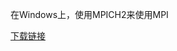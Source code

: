在Windows上，使用MPICH2来使用MPI

[下载链接](http://www.mcs.anl.gov/research/projects/mpich2/downloads/tarballs/1.4.1p1/mpich2-1.4.1p1-win-ia32.msi)